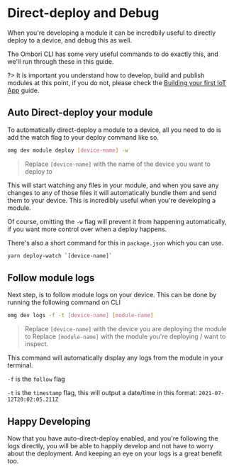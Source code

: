 # Direct-deploy and Debug

When you're developing a module it can be incredbily useful to directly deploy to a device, and debug this as well.

The Ombori CLI has some very useful commands to do exactly this, and we'll run through these in this guide.

?> It is important you understand how to develop, build and publish modules at this point, if you do not, please check the [Building your first IoT App](/iot-development/creating-your-first-iot-app) guide.

## Auto Direct-deploy your module
To automatically direct-deploy a module to a device, all you need to do is add the watch flag to your deploy command like so.

```bash
omg dev module deploy [device-name] -w
```
> Replace `[device-name]` with the name of the device you want to deploy to

This will start watching any files in your module, and when you save any changes to any of those files it will automatically bundle them and send them to your device. This is incredibly useful when you're developing a module.

Of course, omitting the `-w` flag will prevent it from happening automatically, if you want more control over when a deploy happens.

There's also a short command for this in `package.json` which you can use.
```bash
yarn deploy-watch `[device-name]`
```

## Follow module logs
Next step, is to follow module logs on your device. This can be done by running the following command on CLI

```bash
omg dev logs -f -t [device-name] [module-name]
```
> Replace `[device-name]` with the device you are deploying the module to
> Replace `[module-name]` with the module you're deploying / want to inspect.

This command will automatically display any logs from the module in your terminal.

`-f` is the `follow` flag

`-t` is the `timestamp` flag, this will output a date/time in this format: `2021-07-12T20:02:05.211Z`

## Happy Developing
Now that you have auto-direct-deploy enabled, and you're following the logs directly, you will be able to happily develop and not have to worry about the deployment. And keeping an eye on your logs is a great benefit too.